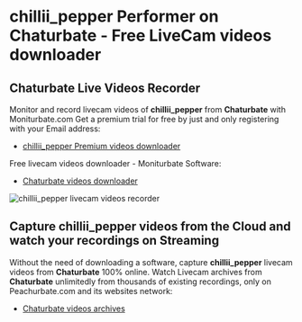 # chillii_pepper Performer on Chaturbate - Free LiveCam videos downloader

## Chaturbate Live Videos Recorder

Monitor and record livecam videos of **chillii_pepper** from **Chaturbate** with Moniturbate.com
Get a premium trial for free by just and only registering with your Email address:
* [chillii_pepper Premium videos downloader](https://moniturbate.com/request-demo-licence-key.html)

Free livecam videos downloader - Moniturbate Software:
* [Chaturbate videos downloader](https://moniturbate.com/moniturbate-download-software.html)

![chillii_pepper livecam videos recorder](https://peachurnet.com/templates/moniturbate-software.png)


## Capture chillii_pepper videos from the Cloud and watch your recordings on Streaming

Without the need of downloading a software, capture **chillii_pepper** livecam videos from **Chaturbate** 100% online.
Watch Livecam archives from **Chaturbate** unlimitedly from thousands of existing recordings, only on Peachurbate.com and its websites network:
* [Chaturbate videos archives](https://peachurnet.com/)